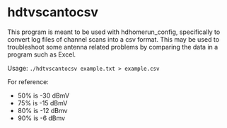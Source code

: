 # hdtvscantocsv
This program is meant to be used with hdhomerun_config, specifically to convert log files of channel scans into a csv format. This may be used to troubleshoot some antenna related problems by comparing the data in a program such as Excel. 

Usage: `./hdtvscantocsv example.txt > example.csv`

For reference:
* 50% is -30 dBmV
* 75% is -15 dBmV
* 80% is -12 dBmv
* 90% is -6 dBmv
